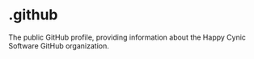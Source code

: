 # .github
The public GitHub profile, providing information about the Happy Cynic Software GitHub organization. 
